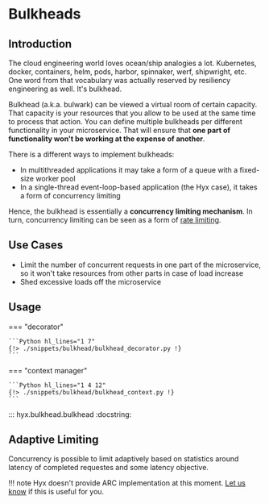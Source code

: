 # Bulkheads

## Introduction

The cloud engineering world loves ocean/ship analogies a lot. 
Kubernetes, docker, containers, helm, pods, harbor, spinnaker, werf, shipwright, etc.
One word from that vocabulary was actually reserved by resiliency engineering as well. It's bulkhead.

Bulkhead (a.k.a. bulwark) can be viewed a virtual room of certain capacity. That capacity is your resources that you allow to be used at the same time to process that action.
You can define multiple bulkheads per different functionality in your microservice. 
That will ensure that **one part of functionality won't be working at the expense of another**.

There is a different ways to implement bulkheads:

* In multithreaded applications it may take a form of a queue with a fixed-size worker pool
* In a single-thread event-loop-based application (the Hyx case), it takes a form of concurrency limiting

Hence, the bulkhead is essentially a **concurrency limiting mechanism**. In turn, concurrency limiting can be seen as a form of
[rate limiting](rate_limiter.md).

## Use Cases

* Limit the number of concurrent requests in one part of the microservice, so it won't take resources from other parts in case of load increase
* Shed excessive loads off the microservice

## Usage

=== "decorator"

    ```Python hl_lines="1 7"
    {!> ./snippets/bulkhead/bulkhead_decorator.py !}
    ```

=== "context manager"

    ```Python hl_lines="1 4 12"
    {!> ./snippets/bulkhead/bulkhead_context.py !}
    ```

::: hyx.bulkhead.bulkhead
    :docstring:

## Adaptive Limiting

Concurrency is possible to limit adaptively based on statistics around latency of completed requestes and some latency objective.

!!! note
    Hyx doesn't provide ARC implementation at this moment. [Let us know](../../faq/#missing-a-feature) if this is useful for you.

